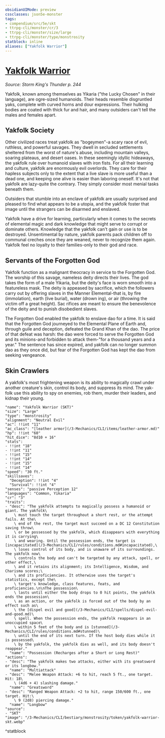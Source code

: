 ```yaml
---
obsidianUIMode: preview
cssclasses: json5e-monster
tags:
- compendium/src/5e/skt
- ttrpg-cli/monster/cr/3
- ttrpg-cli/monster/size/large
- ttrpg-cli/monster/type/monstrosity
statblock: inline
aliases: ["Yakfolk Warrior"]
---
```

# [Yakfolk Warrior](3-Mechanics\CLI\bestiary\monstrosity/yakfolk-warrior-skt.md)
*Source: Storm King's Thunder p. 244*  

Yakfolk, known among themselves as Yikaria ("the Lucky Chosen" in their language), are ogre-sized humanoids. Their heads resemble disgruntled yaks, complete with curved horns and dour expressions. Their hulking bodies are coated with thick fur and hair, and many outsiders can't tell the males and females apart.

## Yakfolk Society

Other civilized races treat yakfolk as "bogeymen"-a scary race of evil, ruthless, and powerful savages. They dwell in secluded settlements sheltered from the worst of nature's abuse, including mountain valleys, soaring plateaus, and desert oases. In these seemingly idyllic hideaways, the yakfolk rule over humanoid slaves with iron fists. For all their learning and culture, yakfolk are enormously evil overlords. They care for their hapless subjects only to the extent that a live slave is more useful than a dead one, and keeping one alive is easier than laboring oneself. It's not that yakfolk are lazy-quite the contrary. They simply consider most menial tasks beneath them.

Outsiders that stumble into an enclave of yakfolk are usually surprised and pleased to find what appears to be a utopia, and the yakfolk foster that image until the strangers can be disarmed and enslaved.

Yakfolk have a drive for learning, particularly when it comes to the secrets of elemental magic and dark knowledge that might serve to corrupt or dominate others. Knowledge that the yakfolk can't gain or use is to be destroyed. Unsentimental by nature, yakfolk parents pack children off to communal creches once they are weaned, never to recognize them again. Yakfolk feel no loyalty to their families-only to their god and race.

## Servants of the Forgotten God

Yakfolk function as a malignant theocracy in service to the Forgotten God. The worship of this savage, nameless deity directs their lives. The god takes the form of a male Yikaria, but the deity's face is worn smooth into a featureless mask. The deity is appeased by sacrifice, which the followers carry out by offering slaves in the Manner Elemental-that is, by fire (immolation), earth (live burial), water (drown ing), or air (throwing the victim off a great height). Sac rifices are meant to ensure the benevolence of the deity and to punish disobedient slaves.

The Forgotten God enabled the yakfolk to enslave dao for a time. It is said that the Forgotten God journeyed to the Elemental Plane of Earth and, through guile and deception, defeated the Grand Khan of the dao. The price of that defeat was harsh: the dao were forced to serve the Forgotten God and its minions-and forbidden to attack them-"for a thousand years and a year." The sentence has since expired, and yakfolk can no longer summon dao as they once did, but fear of the Forgotten God has kept the dao from seeking vengeance.

## Skin Crawlers

A yakfolk's most frightening weapon is its ability to magically crawl under another creature's skin, control its body, and suppress its mind. The yak-folk use this ability to spy on enemies, rob them, murder their leaders, and kidnap their young.

```statblock
"name": "Yakfolk Warrior (SKT)"
"size": "Large"
"type": "monstrosity"
"alignment": "Neutral Evil"
"ac": !!int "11"
"ac_class": "[leather armor](/3-Mechanics/CLI/items/leather-armor.md)"
"hp": !!int "60"
"hit_dice": "8d10 + 16"
"stats":
- !!int "18"
- !!int "11"
- !!int "15"
- !!int "14"
- !!int "15"
- !!int "14"
"speed": "30 ft."
"skillsaves":
  "Deception": !!int "4"
  "Survival": !!int "4"
"senses": "passive Perception 12"
"languages": "Common, Yikaria"
"cr": "3"
"traits":
- "desc": "The yakfolk attempts to magically possess a humanoid or giant. The yakfolk\
    \ must touch the target throughout a short rest, or the attempt fails. At the\
    \ end of the rest, the target must succeed on a DC 12 Constitution saving throw\
    \ or be possessed by the yakfolk, which disappears with everything it is carrying\
    \ and wearing. Until the possession ends, the target is [incapacitated](/3-Mechanics/CLI/rules/conditions.md#incapacitated),\
    \ loses control of its body, and is unaware of its surroundings. The yakfolk now\
    \ controls the body and can't be targeted by any attack, spell, or other effect,\
    \ and it retains its alignment; its Intelligence, Wisdom, and Charisma scores;\
    \ and its proficiencies. It otherwise uses the target's statistics, except the\
    \ target's knowledge, class features, feats, and proficiencies.\n\nThe possession\
    \ lasts until either the body drops to 0 hit points, the yakfolk ends the possession\
    \ as an action, or the yakfolk is forced out of the body by an effect such as\
    \ the [dispel evil and good](/3-Mechanics/CLI/spells/dispel-evil-and-good.md)\
    \ spell. When the possession ends, the yakfolk reappears in an unoccupied space\
    \ within 5 feet of the body and is [stunned](/3-Mechanics/CLI/rules/conditions.md#stunned)\
    \ until the end of its next turn. If the host body dies while it is possessed\
    \ by the yakfolk, the yakfolk dies as well, and its body doesn't reappear."
  "name": "Possession (Recharges after a Short or Long Rest)"
"actions":
- "desc": "The yakfolk makes two attacks, either with its greatsword or its longbow."
  "name": "Multiattack"
- "desc": "Melee Weapon Attack: +6 to hit, reach 5 ft., one target. Hit: 18\
    \ (4d6 + 4) slashing damage."
  "name": "Greatsword"
- "desc": "Ranged Weapon Attack: +2 to hit, range 150/600 ft., one target. Hit:\
    \ 9 (2d8) piercing damage."
  "name": "Longbow"
"source":
- "SKT"
"image": "/3-Mechanics/CLI/bestiary/monstrosity/token/yakfolk-warrior-skt.webp"
```
^statblock